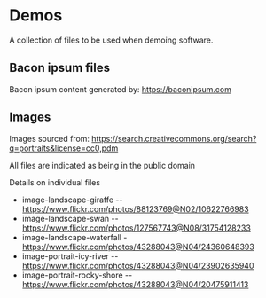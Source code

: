 # Demos

A collection of files to be used when demoing software.


## Bacon ipsum files

Bacon ipsum content generated by: https://baconipsum.com


## Images

Images sourced from:
https://search.creativecommons.org/search?q=portraits&license=cc0,pdm

All files are indicated as being in the public domain

Details on individual files

* image-landscape-giraffe -- https://www.flickr.com/photos/88123769@N02/10622766983
* image-landscape-swan -- https://www.flickr.com/photos/127567743@N08/31754128233
* image-landscape-waterfall - https://www.flickr.com/photos/43288043@N04/24360648393
* image-portrait-icy-river -- https://www.flickr.com/photos/43288043@N04/23902635940
* image-portrait-rocky-shore -- https://www.flickr.com/photos/43288043@N04/20475911413

